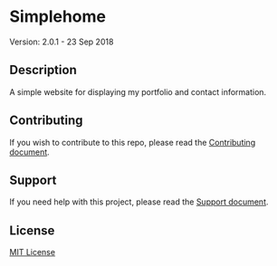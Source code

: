 # Simplehome

Version: 2.0.1 - 23 Sep 2018

## Description

A simple website for displaying my portfolio and contact information.  

## Contributing

If you wish to contribute to this repo, please read the [Contributing document](.github/CONTRIBUTING.md).

## Support

If you need help with this project, please read the [Support document](.github/SUPPORT.md).

## License

[MIT License](LICENSE)

